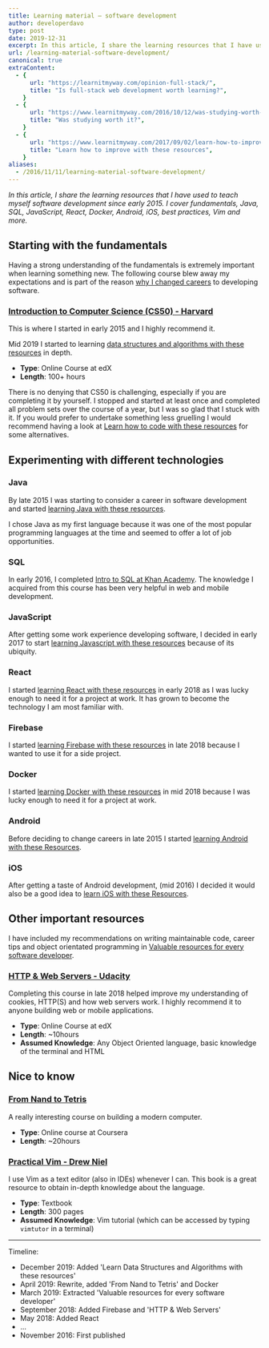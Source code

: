 ```yaml
---
title: Learning material – software development
author: developerdavo
type: post
date: 2019-12-31
excerpt: In this article, I share the learning resources that I have used to teach myself software development since early 2015. I cover fundamentals, Java, SQL, JavaScript, React, Docker, Android, iOS, best practices, Vim and more.
url: /learning-material-software-development/
canonical: true
extraContent:
  - {
      url: "https://learnitmyway.com/opinion-full-stack/",
      title: "Is full-stack web development worth learning?",
    }
  - {
      url: "https://www.learnitmyway.com/2016/10/12/was-studying-worth-it/",
      title: "Was studying worth it?",
    }
  - {
      url: "https://www.learnitmyway.com/2017/09/02/learn-how-to-improve-with-these-resources/",
      title: "Learn how to improve with these resources",
    }
aliases:
  - /2016/11/11/learning-material-software-development/
---
```


_In this article, I share the learning resources that I have used to teach myself software development since early 2015. I cover fundamentals, Java, SQL, JavaScript, React, Docker, Android, iOS, best practices, Vim and more._

<!--more-->

## Starting with the fundamentals

Having a strong understanding of the fundamentals is extremely important when learning something new. The following course blew away my expectations and is part of the reason [why I changed careers](https://learnitmyway.com/2016/08/10/why-i-changed-careers/) to developing software.

### [Introduction to Computer Science (CS50) - Harvard](https://www.edx.org/course/cs50s-introduction-to-computer-science)

This is where I started in early 2015 and I highly recommend it.

Mid 2019 I started to learning [data structures and algorithms with these resources](https://learnitmyway.com/learn-ds-algorithms/) in depth.

- **Type**: Online Course at edX
- **Length**: 100+ hours

There is no denying that CS50 is challenging, especially if you are completing it by yourself. I stopped and started at least once and completed all problem sets over the course of a year, but I was so glad that I stuck with it. If you would prefer to undertake something less gruelling I would recommend having a look at [Learn how to code with these resources](https://learnitmyway.com/2017/06/04/learn-how-to-code-with-these-resources/) for some alternatives.

## Experimenting with different technologies

### Java

By late 2015 I was starting to consider a career in software development and started [learning Java with these resources](https://www.learnitmyway.com/2017/07/02/learn-java-with-these-resources/).

I chose Java as my first language because it was one of the most popular programming languages at the time and seemed to offer a lot of job opportunities.

### SQL

In early 2016, I completed [Intro to SQL at Khan Academy](https://www.khanacademy.org/computing/computer-programming/sql). The knowledge I acquired from this course has been very helpful in web and mobile development.

### JavaScript

After getting some work experience developing software, I decided in early 2017 to start [learning Javascript with these resources](https://learnitmyway.com/learn-javascript-with-these-resources/) because of its ubiquity.

### React

I started [learning React with these resources](https://learnitmyway.com/learn-react-with-these-resources/) in early 2018 as I was lucky enough to need it for a project at work. It has grown to become the technology I am most familiar with.

### Firebase

I started [learning Firebase with these resources](http://learnitmyway.com/learn-firebase/) in late 2018 because I wanted to use it for a side project.

### Docker

I started [learning Docker with these resources](https://learnitmyway.com/learn-docker/) in mid 2018 because I was lucky enough to need it for a project at work.

### Android

Before deciding to change careers in late 2015 I started [learning Android with these Resources](https://www.learnitmyway.com/2017/08/12/learn-android-with-these-resources/).

### iOS

After getting a taste of Android development, (mid 2016) I decided it would also be a good idea to [learn iOS with these Resources](https://www.learnitmyway.com/2017/10/03/learn-ios-with-these-resources/).

## Other important resources

I have included my recommendations on writing maintainable code, career tips and object orientated programming in [Valuable resources for every software developer](https://learnitmyway.com/resources-for-every-developer/).

### [HTTP & Web Servers - Udacity](https://udacity.com/course/http-web-servers--ud303)

Completing this course in late 2018 helped improve my understanding of cookies, HTTP(S) and how web servers work. I highly recommend it to anyone building web or mobile applications.

- **Type**: Online Course at edX
- **Length**: ~10hours
- **Assumed Knowledge**: Any Object Oriented language, basic knowledge of the terminal and HTML

## Nice to know

### [From Nand to Tetris](https://www.coursera.org/learn/build-a-computer)

A really interesting course on building a modern computer.

- **Type**: Online course at Coursera
- **Length**: ~20hours

### [Practical Vim - Drew Niel](https://www.goodreads.com/book/show/13607232-practical-vim?from_search=true)

I use Vim as a text editor (also in IDEs) whenever I can. This book is a great resource to obtain in-depth knowledge about the language.

- **Type**: Textbook
- **Length**: 300 pages
- **Assumed Knowledge**: Vim tutorial (which can be accessed by typing `vimtutor` in a terminal)

---

Timeline:

- December 2019: Added 'Learn Data Structures and Algorithms with these resources'
- April 2019: Rewrite, added 'From Nand to Tetris' and Docker
- March 2019: Extracted 'Valuable resources for every software developer'
- September 2018: Added Firebase and 'HTTP & Web Servers'
- May 2018: Added React
- ...
- November 2016: First published
